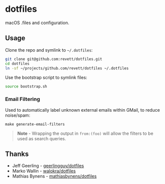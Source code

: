 # dotfiles

macOS .files and configuration.

## Usage

Clone the repo and symlink to `~/.dotfiles`:

```bash
git clone git@github.com:revett/dotfiles.git
cd dotfiles
ln -sf ~/projects/github.com/revett/dotfiles ~/.dotfiles
```

Use the bootstrap script to symlink files:

```bash
source bootstrap.sh
```

### Email Filtering

Used to automatically label unknown external emails within GMail, to reduce
noise/spam:

```
make generate-email-filters
```

> **Note** - Wrapping the output in `from:(foo)` will allow the filters to be
> used as search queries.

## Thanks

- Jeff Geerling - [geerlingguy/dotfiles](https://github.com/geerlingguy/dotfiles)
- Marko Wallin - [walokra/dotfiles](https://github.com/walokra/dotfiles)
- Mathias Bynens - [mathiasbynens/dotfiles](https://github.com/mathiasbynens/dotfiles)
